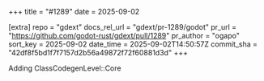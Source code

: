 +++
title = "#1289"
date = 2025-09-02

[extra]
repo = "gdext"
docs_rel_url = "gdext/pr-1289/godot"
pr_url = "https://github.com/godot-rust/gdext/pull/1289"
pr_author = "ogapo"
sort_key = 2025-09-02
date_time = 2025-09-02T14:50:57Z
commit_sha = "42df8f5bd1f7f7157d2b56a49872f72f60881d3d"
+++

Adding ClassCodegenLevel::Core 
